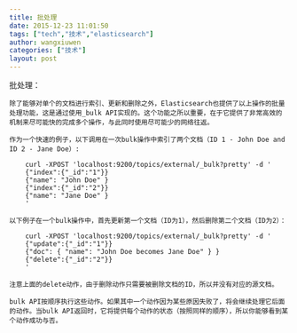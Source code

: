 ```yaml
---
title: 批处理
date: 2015-12-23 11:01:50
tags: ["tech","技术","elasticsearch"]
author: wangxiuwen
categories: ["技术"]
layout: post
---
```


批处理：

    除了能够对单个的文档进行索引、更新和删除之外，Elasticsearch也提供了以上操作的批量处理功能，这是通过使用_bulk API实现的。这个功能之所以重要，在于它提供了非常高效的机制来尽可能快的完成多个操作，与此同时使用尽可能少的网络往返。

    作为一个快速的例子，以下调用在一次bulk操作中索引了两个文档（ID 1 - John Doe and ID 2 - Jane Doe）:

        curl -XPOST 'localhost:9200/topics/external/_bulk?pretty' -d '
        {"index":{"_id":"1"}}
        {"name": "John Doe" }
        {"index":{"_id":"2"}}
        {"name": "Jane Doe" }
        '

    以下例子在一个bulk操作中，首先更新第一个文档（ID为1），然后删除第二个文档（ID为2）：

        curl -XPOST 'localhost:9200/topics/external/_bulk?pretty' -d '
        {"update":{"_id":"1"}}
        {"doc": { "name": "John Doe becomes Jane Doe" } }
        {"delete":{"_id":"2"}}
        '

    注意上面的delete动作，由于删除动作只需要被删除文档的ID，所以并没有对应的源文档。

    bulk API按顺序执行这些动作。如果其中一个动作因为某些原因失败了，将会继续处理它后面的动作。当bulk API返回时，它将提供每个动作的状态（按照同样的顺序），所以你能够看到某个动作成功与否。

